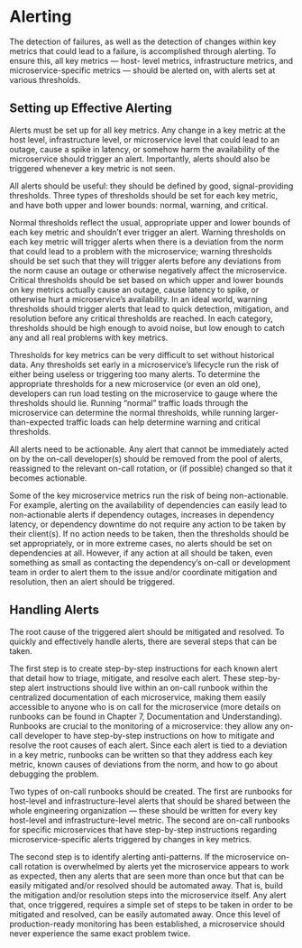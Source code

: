 # Alerting

The detection of failures, as well as the detection of changes within key metrics that could lead to a failure, is accomplished through alerting. To ensure this, all key metrics — host-
level metrics, infrastructure metrics, and microservice-specific metrics — should be alerted on, with alerts set at various thresholds.

## Setting up Effective Alerting

Alerts must be set up for all key metrics. Any change in a key metric at the host level, infrastructure level, or microservice level that could lead to an outage, cause a spike in
latency, or somehow harm the availability of the microservice should trigger an alert. Importantly, alerts should also be triggered whenever a key metric is not seen.

All alerts should be useful: they should be defined by good, signal-providing thresholds. Three types of thresholds should be set for each key metric, and have both upper and lower
bounds: normal, warning, and critical.

Normal thresholds reflect the usual, appropriate upper and lower bounds of each key metric and shouldn’t ever trigger an alert. Warning thresholds on each key metric will trigger alerts when there is a deviation from the norm that could lead to a problem with the microservice; warning thresholds should be set such that they will trigger alerts before any deviations from the norm cause an outage or otherwise negatively affect the microservice. Critical thresholds should be set based on which upper and lower bounds on key metrics actually cause an outage, cause latency to spike, or otherwise hurt a microservice’s availability. In an ideal world, warning thresholds should trigger alerts that lead to quick detection, mitigation, and resolution before any critical thresholds are reached. In each category, thresholds should be high enough to avoid noise, but low enough to catch any and all real problems with key metrics.

Thresholds for key metrics can be very difficult to set without historical data. Any thresholds set early in a microservice’s lifecycle run the risk of either being useless or triggering too many alerts. To determine the appropriate thresholds for a new microservice (or even an old one), developers can run load testing on the microservice to gauge where the thresholds should lie. Running “normal” traffic loads through the microservice can determine the normal thresholds, while running larger-than-expected traffic loads can help determine warning and critical thresholds.

All alerts need to be actionable. Any alert that cannot be immediately acted on by the on-call developer(s) should be removed from the pool of alerts, reassigned to the relevant on-call rotation, or (if possible) changed so that it becomes actionable.

Some of the key microservice metrics run the risk of being non-actionable. For example, alerting on the availability of dependencies can easily lead to non-actionable alerts if
dependency outages, increases in dependency latency, or dependency downtime do not require any action to be taken by their client(s). If no action needs to be taken, then the thresholds
should be set appropriately, or in more extreme cases, no alerts should be set on dependencies at all. However, if any action at all should be taken, even something as small as contacting the dependency’s on-call or development team in order to alert them to the issue and/or coordinate mitigation and resolution, then an alert should be triggered.

## Handling Alerts

The root cause of the triggered alert should be mitigated and resolved. To quickly and effectively handle alerts, there are several steps that can be taken.

The first step is to create step-by-step instructions for each known alert that detail how to triage, mitigate, and resolve each alert. These step-by-step alert instructions should live within an on-call runbook within the centralized documentation of each microservice, making them easily accessible to anyone who is on call for the microservice (more details on runbooks can be found in Chapter 7, Documentation and Understanding). Runbooks are crucial to the monitoring of a microservice: they allow any on-call developer to have step-by-step instructions on how to mitigate and resolve the root causes of each alert. Since each alert is tied to a deviation in a key metric, runbooks can be written so that they address each key metric, known causes of deviations from the norm, and how to go about debugging the problem.

Two types of on-call runbooks should be created. The first are runbooks for host-level and infrastructure-level alerts that should be shared between the whole engineering organization
— these should be written for every key host-level and infrastructure-level metric. The second are on-call runbooks for specific microservices that have step-by-step instructions
regarding microservice-specific alerts triggered by changes in key metrics.

The second step is to identify alerting anti-patterns. If the microservice on-call rotation is overwhelmed by alerts yet the microservice appears to work as expected, then any alerts that
are seen more than once but that can be easily mitigated and/or resolved should be automated away. That is, build the mitigation and/or resolution steps into the microservice itself. Any alert that, once triggered, requires a simple set of steps to be taken in order to be mitigated and resolved, can be easily automated away. Once this level of production-ready monitoring has been established, a microservice should never experience the same exact problem twice.